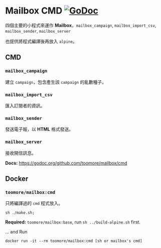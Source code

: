Mailbox CMD [![GoDoc](https://godoc.org/github.com/toomore/mailbox/cmd?status.svg)](https://godoc.org/github.com/toomore/mailbox/cmd)
============

四個主要的小程式來運作 **Mailbox**，`mailbox_campaign`, `mailbox_import_csv`,
`mailbox_sender`, `mailbox_server`

也提供將程式編譯後再放入 `alpine`。

CMD
----

### `mailbox_campaign`
建立 `campaign`，包含產生該 `campaign` 的亂數種子。

### `mailbox_import_csv`
匯入訂閱者的資訊。

### `mailbox_sender`
發送電子報，以 **HTML** 格式發送。

### `mailbox_server`
接收開信訊息。

**Docs:** https://godoc.org/github.com/toomore/mailbox/cmd

Docker
-------

### `toomore/mailbox:cmd`
只將編譯過的 `cmd` 程式放入。

    sh ./make.sh;

**Required:** `toomore/mailbox:base`, run `sh ../build-alpine.sh` first.

... and Run

    docker run -it --rm toomore/mailbox:cmd [sh or mailbox's cmd]
